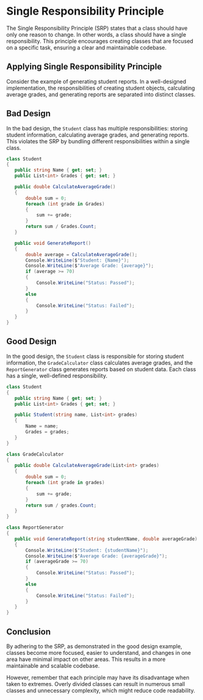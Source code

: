 # Single Responsibility Principle

The Single Responsibility Principle (SRP) states that a class should have only one reason to change. In other words, a class should have a single responsibility. This principle encourages creating classes that are focused on a specific task, ensuring a clear and maintainable codebase.

## Applying Single Responsibility Principle

Consider the example of generating student reports. In a well-designed implementation, the responsibilities of creating student objects, calculating average grades, and generating reports are separated into distinct classes.


## Bad Design

In the bad design, the  `Student` class has multiple responsibilities: storing student information, calculating average grades, and generating reports. This violates the SRP by bundling different responsibilities within a single class.

 ```C#
class Student
{
    public string Name { get; set; }
    public List<int> Grades { get; set; }

    public double CalculateAverageGrade()
    {
        double sum = 0;
        foreach (int grade in Grades)
        {
            sum += grade;
        }
        return sum / Grades.Count;
    }

    public void GenerateReport()
    {
        double average = CalculateAverageGrade();
        Console.WriteLine($"Student: {Name}");
        Console.WriteLine($"Average Grade: {average}");
        if (average >= 70)
        {
            Console.WriteLine("Status: Passed");
        }
        else
        {
            Console.WriteLine("Status: Failed");
        }
    }
}
 ```


## Good Design

In the good design, the `Student` class is responsible for storing student information, the `GradeCalculator` class calculates average grades, and the `ReportGenerator` class generates reports based on student data. Each class has a single, well-defined responsibility.

 ```C#
class Student
{
    public string Name { get; set; }
    public List<int> Grades { get; set; }

    public Student(string name, List<int> grades)
    {
        Name = name;
        Grades = grades;
    }
}

class GradeCalculator
{
    public double CalculateAverageGrade(List<int> grades)
    {
        double sum = 0;
        foreach (int grade in grades)
        {
            sum += grade;
        }
        return sum / grades.Count;
    }
}

class ReportGenerator
{
    public void GenerateReport(string studentName, double averageGrade)
    {
        Console.WriteLine($"Student: {studentName}");
        Console.WriteLine($"Average Grade: {averageGrade}");
        if (averageGrade >= 70)
        {
            Console.WriteLine("Status: Passed");
        }
        else
        {
            Console.WriteLine("Status: Failed");
        }
    }
}
 ```

## Conclusion

By adhering to the SRP, as demonstrated in the good design example, classes become more focused, easier to understand, and changes in one area have minimal impact on other areas. This results in a more maintainable and scalable codebase.

However, remember that each principle may have its disadvantage when taken to extremes. Overly divided classes can result in numerous small classes and unnecessary complexity, which might reduce code readability.
